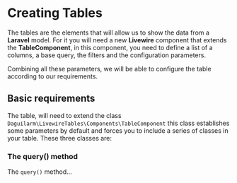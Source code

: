 # Creating Tables

The tables are the elements that will allow us to show the data from a **Laravel** model. For it you will need a new **Livewire** component that extends the **TableComponent**, in this component, you need to define a list of a columns, a base query, the filters and the configuration parameters.

Combining all these parameters, we will be able to configure the table according to our requirements.

## Basic requirements

The table, will need to extend the class `Daguilarm\LivewireTables\Components\TableComponent` this class establishes some parameters by default and forces you to include a series of classes in your table. These three classes are:

### The query() method 

The `query()` method...
